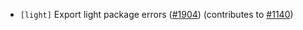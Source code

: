 - `[light]` Export light package errors ([\#1904](https://github.com/depinnetwork/por-consensus/pull/1904)) (contributes to [\#1140](https://github.com/depinnetwork/por-consensus/issues/1140))
